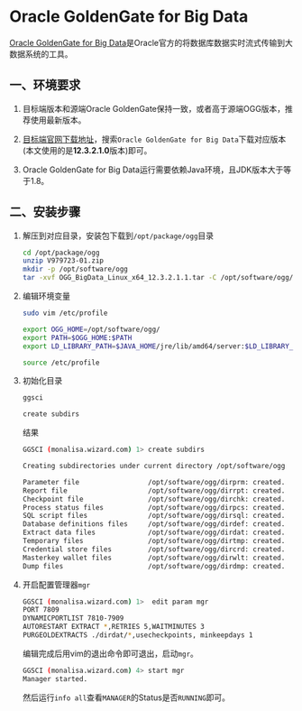 # Oracle GoldenGate for Big Data

[Oracle GoldenGate for Big Data](https://docs.oracle.com/en/middleware/goldengate/big-data/index.html)是Oracle官方的将数据库数据实时流式传输到大数据系统的工具。

## 一、环境要求

1. 目标端版本和源端Oracle GoldenGate保持一致，或者高于源端OGG版本，推荐使用最新版本。

2. [目标端官网下载地址](https://edelivery.oracle.com/osdc/faces/SoftwareDelivery)，搜索`Oracle GoldenGate for Big Data`下载对应版本(本文使用的是**12.3.2.1.0**版本)即可。
3. Oracle GoldenGate for Big Data运行需要依赖Java环境，且JDK版本大于等于1.8。

## 二、安装步骤

1. 解压到对应目录，安装包下载到`/opt/package/ogg`目录

   ```sh
   cd /opt/package/ogg
   unzip V979723-01.zip
   mkdir -p /opt/software/ogg
   tar -xvf OGG_BigData_Linux_x64_12.3.2.1.1.tar -C /opt/software/ogg/
   ```

2. 编辑环境变量

   ```sh
   sudo vim /etc/profile
   ```

   ```sh
   export OGG_HOME=/opt/software/ogg/
   export PATH=$OGG_HOME:$PATH 
   export LD_LIBRARY_PATH=$JAVA_HOME/jre/lib/amd64/server:$LD_LIBRARY_PATH 
   ```

   ```sh
   source /etc/profile
   ```

3. 初始化目录

   ```sh
   ggsci
   ```

   ```sh
   create subdirs
   ```

   结果

   ```sh
   GGSCI (monalisa.wizard.com) 1> create subdirs
   
   Creating subdirectories under current directory /opt/software/ogg
   
   Parameter file                 /opt/software/ogg/dirprm: created.
   Report file                    /opt/software/ogg/dirrpt: created.
   Checkpoint file                /opt/software/ogg/dirchk: created.
   Process status files           /opt/software/ogg/dirpcs: created.
   SQL script files               /opt/software/ogg/dirsql: created.
   Database definitions files     /opt/software/ogg/dirdef: created.
   Extract data files             /opt/software/ogg/dirdat: created.
   Temporary files                /opt/software/ogg/dirtmp: created.
   Credential store files         /opt/software/ogg/dircrd: created.
   Masterkey wallet files         /opt/software/ogg/dirwlt: created.
   Dump files                     /opt/software/ogg/dirdmp: created.
   ```

4. 开启配置管理器`mgr`

   ```sh
   GGSCI (monalisa.wizard.com) 1>  edit param mgr
   PORT 7809
   DYNAMICPORTLIST 7810-7909
   AUTORESTART EXTRACT *,RETRIES 5,WAITMINUTES 3
   PURGEOLDEXTRACTS ./dirdat/*,usecheckpoints, minkeepdays 1
   ```

   编辑完成后用vim的退出命令即可退出，启动`mgr`。

   ```sh
   GGSCI (monalisa.wizard.com) 4> start mgr
   Manager started.
   ```

   然后运行`info all`查看`MANAGER`的Status是否`RUNNING`即可。